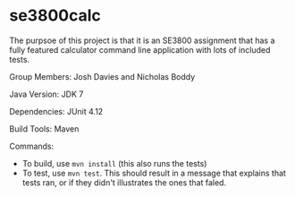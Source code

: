 # se3800calc
The purpsoe of this project is that it is an SE3800 assignment that has a fully 
featured calculator command line application with lots of included tests.

Group Members: Josh Davies and Nicholas Boddy

Java Version: JDK 7

Dependencies: JUnit 4.12

Build Tools: Maven

Commands: 
* To build, use `mvn install` (this also runs the tests)
* To test, use `mvn test`. This should result in a message that explains that tests ran, or if they didn't illustrates the ones that faled.

